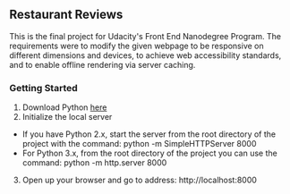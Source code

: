 ## Restaurant Reviews
This is the final project for Udacity's Front End Nanodegree Program. The requirements were to modify the given webpage to be responsive on different dimensions and devices, to achieve web accessibility standards, and to enable offline rendering via server caching. 

### Getting Started
1. Download Python [here](https://www.python.org/)
2. Initialize the local server
  * If you have Python 2.x, start the server from the root directory of the project with the command: python -m SimpleHTTPServer 8000
  * For Python 3.x, from the root directory of the project you can use the command: python -m http.server 8000
3. Open up your browser and go to address: http://localhost:8000
